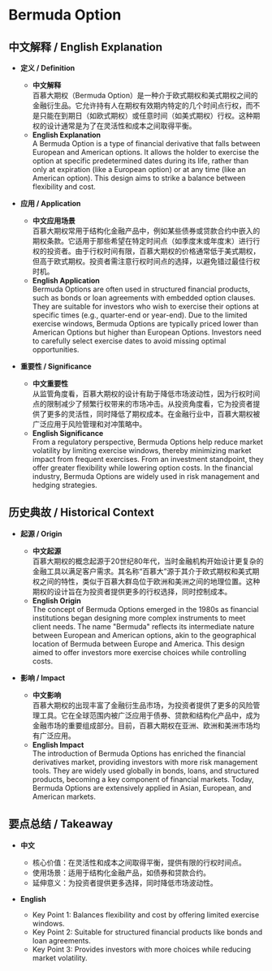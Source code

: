 # Bermuda Option

## 中文解释 / English Explanation

* **定义 / Definition**  
  - **中文解释**  
    百慕大期权（Bermuda Option）是一种介于欧式期权和美式期权之间的金融衍生品。它允许持有人在期权有效期内特定的几个时间点行权，而不是只能在到期日（如欧式期权）或任意时间（如美式期权）行权。这种期权的设计通常是为了在灵活性和成本之间取得平衡。  
  - **English Explanation**  
    A Bermuda Option is a type of financial derivative that falls between European and American options. It allows the holder to exercise the option at specific predetermined dates during its life, rather than only at expiration (like a European option) or at any time (like an American option). This design aims to strike a balance between flexibility and cost.

* **应用 / Application**  
  - **中文应用场景**  
    百慕大期权常用于结构化金融产品中，例如某些债券或贷款合约中嵌入的期权条款。它适用于那些希望在特定时间点（如季度末或年度末）进行行权的投资者。由于行权时间有限，百慕大期权的价格通常低于美式期权，但高于欧式期权。投资者需注意行权时间点的选择，以避免错过最佳行权时机。  
  - **English Application**  
    Bermuda Options are often used in structured financial products, such as bonds or loan agreements with embedded option clauses. They are suitable for investors who wish to exercise their options at specific times (e.g., quarter-end or year-end). Due to the limited exercise windows, Bermuda Options are typically priced lower than American Options but higher than European Options. Investors need to carefully select exercise dates to avoid missing optimal opportunities.

* **重要性 / Significance**  
  - **中文重要性**  
    从监管角度看，百慕大期权的设计有助于降低市场波动性，因为行权时间点的限制减少了频繁行权带来的市场冲击。从投资角度看，它为投资者提供了更多的灵活性，同时降低了期权成本。在金融行业中，百慕大期权被广泛应用于风险管理和对冲策略中。  
  - **English Significance**  
    From a regulatory perspective, Bermuda Options help reduce market volatility by limiting exercise windows, thereby minimizing market impact from frequent exercises. From an investment standpoint, they offer greater flexibility while lowering option costs. In the financial industry, Bermuda Options are widely used in risk management and hedging strategies.

## 历史典故 / Historical Context

* **起源 / Origin**  
  - **中文起源**  
    百慕大期权的概念起源于20世纪80年代，当时金融机构开始设计更复杂的金融工具以满足客户需求。其名称“百慕大”源于其介于欧式期权和美式期权之间的特性，类似于百慕大群岛位于欧洲和美洲之间的地理位置。这种期权的设计旨在为投资者提供更多的行权选择，同时控制成本。  
  - **English Origin**  
    The concept of Bermuda Options emerged in the 1980s as financial institutions began designing more complex instruments to meet client needs. The name "Bermuda" reflects its intermediate nature between European and American options, akin to the geographical location of Bermuda between Europe and America. This design aimed to offer investors more exercise choices while controlling costs.

* **影响 / Impact**  
  - **中文影响**  
    百慕大期权的出现丰富了金融衍生品市场，为投资者提供了更多的风险管理工具。它在全球范围内被广泛应用于债券、贷款和结构化产品中，成为金融市场的重要组成部分。目前，百慕大期权在亚洲、欧洲和美洲市场均有广泛应用。  
  - **English Impact**  
    The introduction of Bermuda Options has enriched the financial derivatives market, providing investors with more risk management tools. They are widely used globally in bonds, loans, and structured products, becoming a key component of financial markets. Today, Bermuda Options are extensively applied in Asian, European, and American markets.

## 要点总结 / Takeaway

* **中文**  
  - 核心价值：在灵活性和成本之间取得平衡，提供有限的行权时间点。  
  - 使用场景：适用于结构化金融产品，如债券和贷款合约。  
  - 延伸意义：为投资者提供更多选择，同时降低市场波动性。  

* **English**  
  - Key Point 1: Balances flexibility and cost by offering limited exercise windows.  
  - Key Point 2: Suitable for structured financial products like bonds and loan agreements.  
  - Key Point 3: Provides investors with more choices while reducing market volatility.